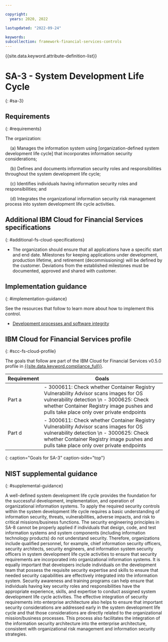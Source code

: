 ```yaml
---

copyright:
  years: 2020, 2022

lastupdated: "2022-09-24"

keywords: 
subcollection: framework-financial-services-controls
---
```


{{site.data.keyword.attribute-definition-list}}

# SA-3 - System Development Life Cycle
{: #sa-3}

## Requirements
{: #requirements}

The organization:

&nbsp;&nbsp;&nbsp;&nbsp;(a) Manages the information system using [organization-defined system development life cycle] that incorporates information security considerations;

&nbsp;&nbsp;&nbsp;&nbsp;(b) Defines and documents information security roles and responsibilities throughout the system development life cycle;

&nbsp;&nbsp;&nbsp;&nbsp;(c) Identifies individuals having information security roles and responsibilities; and

&nbsp;&nbsp;&nbsp;&nbsp;(d) Integrates the organizational information security risk management process into system development life cycle activities.

## Additional IBM Cloud for Financial Services specifications
{: #additional-fs-cloud-specifications}

- The organization should ensure that all applications have a specific start and end date.  Milestones for keeping applications under development, production lifetime, and retirement (decommissioning) will be defined by the customer.  Deviations from the established milestones must be documented, approved and shared with customer.

## Implementation guidance
{: #implementation-guidance}

See the resources that follow to learn more about how to implement this control.

- [Development processes and software integrity](/docs/framework-financial-services?topic=framework-financial-services-shared-development-processes)

## IBM Cloud for Financial Services profile
{: #scc-fs-cloud-profile}

The goals that follow are part of the IBM Cloud for Financial Services v0.5.0 profile in [{{site.data.keyword.compliance_full}}](/docs/security-compliance?topic=security-compliance-getting-started).

| Requirement | Goals |
|-------------|-------|
| Part a | - 3000611: Check whether Container Registry Vulnerability Advisor scans images for OS vulnerability detection \n - 3000625: Check whether Container Registry image pushes and pulls take place only over private endpoints | 
| Part d | - 3000611: Check whether Container Registry Vulnerability Advisor scans images for OS vulnerability detection \n - 3000625: Check whether Container Registry image pushes and pulls take place only over private endpoints | 
{: caption="Goals for SA-3" caption-side="top"}

## NIST supplemental guidance
{: #supplemental-guidance}

A well-defined system development life cycle provides the foundation for the successful development, implementation, and operation of organizational information systems. To apply the required security controls within the system development life cycle requires a basic understanding of information security, threats, vulnerabilities, adverse impacts, and risk to critical missions/business functions. The security engineering principles in SA-8 cannot be properly applied if individuals that design, code, and test information systems and system components (including information technology products) do not understand security. Therefore, organizations include qualified personnel, for example, chief information security officers, security architects, security engineers, and information system security officers in system development life cycle activities to ensure that security requirements are incorporated into organizational information systems. It is equally important that developers include individuals on the development team that possess the requisite security expertise and skills to ensure that needed security capabilities are effectively integrated into the information system. Security awareness and training programs can help ensure that individuals having key security roles and responsibilities have the appropriate experience, skills, and expertise to conduct assigned system development life cycle activities. The effective integration of security requirements into enterprise architecture also helps to ensure that important security considerations are addressed early in the system development life cycle and that those considerations are directly related to the organizational mission/business processes. This process also facilitates the integration of the information security architecture into the enterprise architecture, consistent with organizational risk management and information security strategies.

